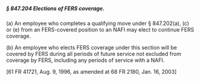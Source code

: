 ##### § 847.204 Elections of FERS coverage. #####

(a) An employee who completes a qualifying move under § 847.202(a), (c) or (e) from an FERS-covered position to an NAFI may elect to continue FERS coverage.

(b) An employee who elects FERS coverage under this section will be covered by FERS during all periods of future service not excluded from coverage by FERS, including any periods of service with a NAFI.

[61 FR 41721, Aug. 9, 1996, as amended at 68 FR 2180, Jan. 16, 2003]